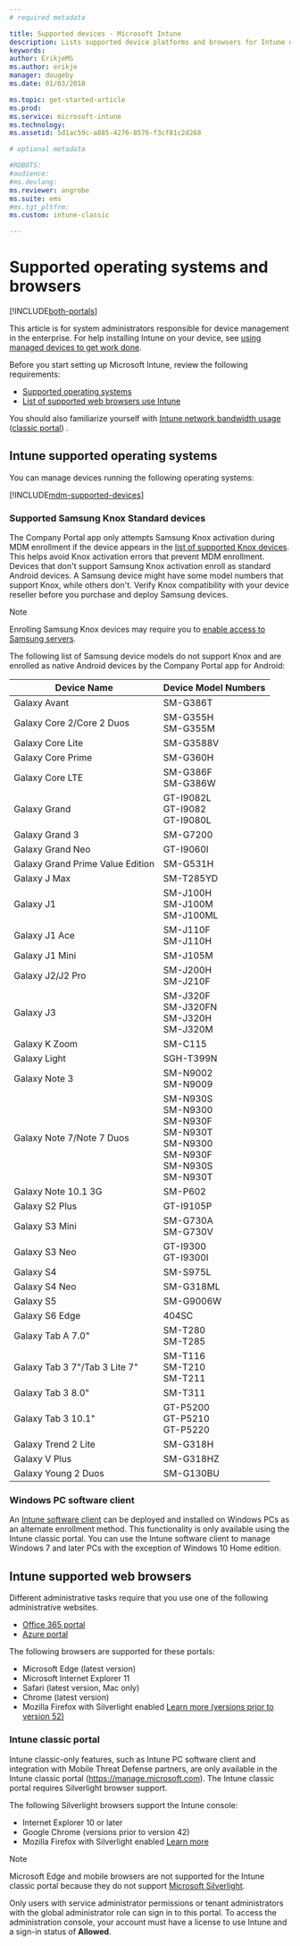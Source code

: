 ```yaml
---
# required metadata

title: Supported devices - Microsoft Intune
description: Lists supported device platforms and browsers for Intune device management
keywords:
author: ErikjeMS  
ms.author: erikje
manager: dougeby
ms.date: 01/03/2018

ms.topic: get-started-article
ms.prod:
ms.service: microsoft-intune
ms.technology:
ms.assetid: 5d1ac59c-a885-4276-8576-f3cf81c2d268

# optional metadata

#ROBOTS:
#audience:
#ms.devlang:
ms.reviewer: angrobe
ms.suite: ems
#ms.tgt_pltfrm:
ms.custom: intune-classic

---
```


# Supported operating systems and browsers

[!INCLUDE[both-portals](./includes/note-for-both-portals.md)]

This article is for system administrators responsible for device management in the enterprise. For help installing Intune on your device, see [using managed devices to get work done](/intune-user-help/company-portal-frequently-asked-questions).

Before you start setting up Microsoft Intune, review the following requirements:

- [Supported operating systems](#intune-supported-operating-systems)
- [List of supported web browsers use Intune](#intune-supported-web-browsers)

You should also familiarize yourself with [Intune network bandwidth usage](network-bandwidth-use.md) ([classic portal](/intune-classic/get-started/network-bandwidth-use)) .

## Intune supported operating systems

You can manage devices running the following operating systems:

[!INCLUDE[mdm-supported-devices](./includes/mdm-supported-devices.md)]

### Supported Samsung Knox Standard devices

The Company Portal app only attempts Samsung Knox activation during MDM enrollment if the device appears in the [list of supported Knox devices](https://www.samsungknox.com/knox-supported-devices/knox-workspace). This helps avoid Knox activation errors that prevent MDM enrollment. Devices that don't support Samsung Knox activation enroll as standard Android devices. A Samsung device might have some model numbers that support Knox, while others don't. Verify Knox compatibility with your device reseller before you purchase and deploy Samsung devices.

> [!NOTE]
> Enrolling Samsung Knox devices may require you to [enable access to Samsung servers](https://support.samsungknox.com/hc/articles/115013833108-Our-corporate-devices-are-behind-a-firewall-How-do-I-enable-Knox-Workspace-devices-to-contact-Samsung-servers). 

The following list of Samsung device models do not support Knox and are enrolled as native Android devices by the Company Portal app for Android:

| **Device Name** | **Device Model Numbers** |
| --- | --- |
| Galaxy Avant | SM-G386T |
| Galaxy Core 2/Core 2 Duos | SM-G355H<br>SM-G355M |
| Galaxy Core Lite | SM-G3588V |
| Galaxy Core Prime | SM-G360H |
| Galaxy Core LTE | SM-G386F<br>SM-G386W |
| Galaxy Grand | GT-I9082L<br>GT-I9082<br>GT-I9080L |
| Galaxy Grand 3 | SM-G7200 |
| Galaxy Grand Neo | GT-I9060I |
| Galaxy Grand Prime Value Edition | SM-G531H |
| Galaxy J Max | SM-T285YD |
| Galaxy J1 | SM-J100H<br>SM-J100M<br>SM-J100ML |
| Galaxy J1 Ace | SM-J110F<br>SM-J110H |
| Galaxy J1 Mini | SM-J105M |
| Galaxy J2/J2 Pro | SM-J200H<br>SM-J210F |
| Galaxy J3 | SM-J320F<br>SM-J320FN<br>SM-J320H<br>SM-J320M |
| Galaxy K Zoom | SM-C115 |
| Galaxy Light | SGH-T399N |
| Galaxy Note 3 | SM-N9002<br>SM-N9009 |
| Galaxy Note 7/Note 7 Duos | SM-N930S<br>SM-N9300<br>SM-N930F<br>SM-N930T<br>SM-N9300<br>SM-N930F<br>SM-N930S<br>SM-N930T |
| Galaxy Note 10.1 3G | SM-P602 |
| Galaxy S2 Plus | GT-I9105P |
| Galaxy S3 Mini | SM-G730A<br>SM-G730V |
| Galaxy S3 Neo | GT-I9300<br>GT-I9300I |
| Galaxy S4 | SM-S975L |
| Galaxy S4 Neo | SM-G318ML |
| Galaxy S5 | SM-G9006W |
| Galaxy S6 Edge | 404SC |
| Galaxy Tab A 7.0&quot; | SM-T280<br>SM-T285 |
| Galaxy Tab 3 7&quot;/Tab 3 Lite 7&quot; | SM-T116<br>SM-T210<br>SM-T211 |
| Galaxy Tab 3 8.0&quot; | SM-T311 |
| Galaxy Tab 3 10.1&quot; | GT-P5200<br>GT-P5210<br>GT-P5220 |
| Galaxy Trend 2 Lite | SM-G318H |
| Galaxy V Plus | SM-G318HZ |
| Galaxy Young 2 Duos | SM-G130BU |


### Windows PC software client

An [Intune software client](/intune-classic/deploy-use/manage-windows-pcs-with-microsoft-intune) can be deployed and installed on Windows PCs as an alternate enrollment method. This functionality is only available using the Intune classic portal. You can use the Intune software client to manage Windows 7 and later PCs with the exception of Windows 10 Home edition.

<!--  ### Exchange ActiveSync management

You can manage [Exchange ActiveSync devices](/intune-classic/deploy-use/mobile-device-management-with-exchange-activesync-and-microsoft-intune) from the Intune console. This option provides a limited set of management capabilities when compared to the other methods. See [Capabilities of built-in Mobile Device Management in Office 365](https://support.office.com/article/Capabilities-of-built-in-Mobile-Device-Management-for-Office-365-a1da44e5-7475-4992-be91-9ccec25905b0) for a list of supported devices.  -->

## Intune supported web browsers

Different administrative tasks require that you use one of the following administrative websites.

- [Office 365 portal](http://go.microsoft.com/fwlink/p/?LinkId=698854)
- [Azure portal](https://portal.azure.com/)

The following browsers are supported for these portals:
- Microsoft Edge (latest version)
- Microsoft Internet Explorer 11
- Safari (latest version, Mac only)
- Chrome (latest version)
- Mozilla Firefox with Silverlight enabled [Learn more (versions prior to version 52)](https://go.microsoft.com/fwlink/?linkid=836872)




### Intune classic portal

Intune classic-only features, such as Intune PC software client and integration with Mobile Threat Defense partners, are only available in the Intune classic portal (https://manage.microsoft.com). The Intune classic portal requires Silverlight browser support.

The following Silverlight browsers support the Intune console:
- Internet Explorer 10 or later
- Google Chrome (versions prior to version 42)
- Mozilla Firefox with Silverlight enabled [Learn more](https://go.microsoft.com/fwlink/?linkid=836872)

> [!Note]
> Microsoft Edge and mobile browsers are not supported for the Intune classic portal because they do not support [Microsoft Silverlight](https://msdn.microsoft.com/library/cc838158(v=vs.95).aspx).

Only users with service administrator permissions or tenant administrators with the global administrator role can sign in to this portal. To access the administration console, your account must have a license to use Intune and a sign-in status of **Allowed**.
